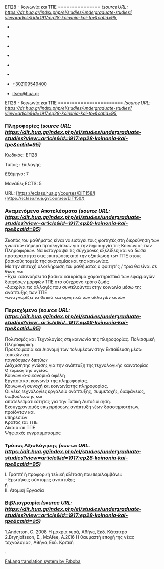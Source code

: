 ΕΠ28 - Κοινωνία και ΤΠΕ
===============    *(source URL: https://dit.hua.gr/index.php/el/studies/undergraduate-studies?view=article&id=1917:ep28-koinonia-kai-tpe&catid=95)*

*   [](https://www.facebook.com/ditharokopio)
*   [](https://www.youtube.com/channel/UCEHkYirpXF1nSLxDCrfDZ4A)
*   [](https://www.linkedin.com/company/77699385)
*   [](https://www.instagram.com/dithua)

*   [](https://dit.hua.gr/index.php/el/studies/undergraduate-studies)
*   [](https://dit.hua.gr/index.php/en/studies/undergraduate-studies)

*   [+302109549400](tel:+302109549400)
*   [itsec@hua.gr](mailto:itsec@hua.gr)

ΕΠ28 - Κοινωνία και ΤΠΕ
=======================  *(source URL: https://dit.hua.gr/index.php/el/studies/undergraduate-studies?view=article&id=1917:ep28-koinonia-kai-tpe&catid=95)*

### Πληροφορίες  *(source URL: https://dit.hua.gr/index.php/el/studies/undergraduate-studies?view=article&id=1917:ep28-koinonia-kai-tpe&catid=95)*

Κωδικός : ΕΠ28

Τύπος : Επιλογής

Εξάμηνο : 7

Μονάδες ECTS: 5

URL: [https://eclass.hua.gr/courses/DIT158/](https://eclass.hua.gr/courses/DIT158/)

### Αναμενόμενα Αποτελέσματα  *(source URL: https://dit.hua.gr/index.php/el/studies/undergraduate-studies?view=article&id=1917:ep28-koinonia-kai-tpe&catid=95)*

Σκοπός του μαθήματος είναι να εισάγει τους φοιτητές στη διερεύνηση των γνωστών σήμερα προσεγγίσεων για την δημιουργία της Κοινωνίας των Πληροφοριών. Να καταγράψει τις σύγχρονες εξελίξεις και να δώσει προτεραιότητα στις επιπτώσεις από την εξάπλωση των ΤΠΕ στους βασικούς τομείς της οικονομίας και της κοινωνίας.  
Με την επιτυχή ολοκλήρωση του μαθήματος ο φοιτητής / τρια θα είναι σε θέση να:  
\-Έχει κατανοήσει τα βασικά και κρίσιμα χαρακτηριστικά των εφαρμογών διαφόρων μορφών ΤΠΕ στο σύγχρονο τρόπο ζωής  
\-διακρίνει τις αλλαγές που συντελούνται στην κοινωνία μέσω της ανάπτυξης των ΤΠΕ  
\-αναγνωρίζει τα θετικά και αρνητικά των αλλαγών αυτών

### Περιεχόμενο  *(source URL: https://dit.hua.gr/index.php/el/studies/undergraduate-studies?view=article&id=1917:ep28-koinonia-kai-tpe&catid=95)*

Πολιτισμός και Τεχνολογίες στη κοινωνία της πληροφορίας. Πολιτισμική  
Πληροφορική.  
Προετοιμασία και Διανομή των πολυμέσων στην Εκπαίδευση μέσω τοπικών και  
παγκόσμιων δικτύων  
Διάχυση της γνώσης για την ανάπτυξη της τεχνολογικής καινοτομίας  
Ο τομέας της υγείας.  
Κοινωνικο-οικονομικά οφέλη  
Εργασία και κοινωνία της πληροφορίας.  
Κοινωνική συνοχή και κοινωνία της πληροφορίας.  
Οι νέες τεχνολογίες εργαλείο ανάπτυξης, συμμετοχής, διαφάνειας, διαβούλευσης και  
αποτελεσματικότητας για την Τοπική Αυτοδιοίκηση.  
Εκσυγχρονισμός επιχειρήσεων, ανάπτυξη νέων δραστηριοτήτων, προϊόντων και  
υπηρεσιών  
Κράτος και ΤΠΕ  
Δίκαιο και ΤΠΕ  
Ψηφιακός εγγραμματισμός

### Τρόπος Αξιολόγησης  *(source URL: https://dit.hua.gr/index.php/el/studies/undergraduate-studies?view=article&id=1917:ep28-koinonia-kai-tpe&catid=95)*

Ι. Γραπτή ή προφορική τελική εξέταση που περιλαμβάνει:  
\- Ερωτήσεις σύντομης ανάπτυξης  
ή  
ΙΙ. Ατομική Εργασία

### Βιβλιογραφία  *(source URL: https://dit.hua.gr/index.php/el/studies/undergraduate-studies?view=article&id=1917:ep28-koinonia-kai-tpe&catid=95)*

1.Anderson, C. 2008, Η μακριά ουρά, Aθήνα, Εκδ. Κάτοπτρο  
2.Brynjolfsson, E., McAfee, A.2016 Η θαυμαστή εποχή της νέας τεχνολογίας, Αθήνα, Εκδ. Κριτική

.

[FaLang translation system by Faboba](http://www.faboba.com/ "Faboba : Création de composantJoomla")

[](https://dit.hua.gr/index.php/el/studies/undergraduate-studies?view=article&id=1917:ep28-koinonia-kai-tpe&catid=95#)

